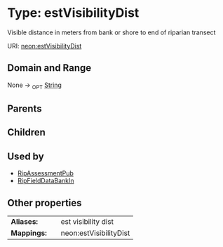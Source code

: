 
# Type: estVisibilityDist


Visible distance in meters from bank or shore to end of riparian transect

URI: [neon:estVisibilityDist](https://data.neonscience.org/estVisibilityDist)


## Domain and Range

None ->  <sub>OPT</sub> [String](types/String.md)

## Parents


## Children


## Used by

 * [RipAssessmentPub](RipAssessmentPub.md)
 * [RipFieldDataBankIn](RipFieldDataBankIn.md)

## Other properties

|  |  |  |
| --- | --- | --- |
| **Aliases:** | | est visibility dist |
| **Mappings:** | | neon:estVisibilityDist |

